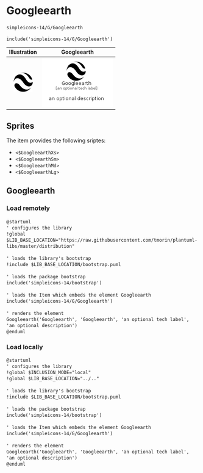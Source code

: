 # Googleearth


```text
simpleicons-14/G/Googleearth
```

```text
include('simpleicons-14/G/Googleearth')
```



| Illustration | Googleearth |
| :---: | :---: |
| ![illustration for Illustration](../../simpleicons-14/G/Googleearth.png) | ![illustration for Googleearth](../../simpleicons-14/G/Googleearth.Local.png) |



## Sprites
The item provides the following sriptes:

- `<$GoogleearthXs>`
- `<$GoogleearthSm>`
- `<$GoogleearthMd>`
- `<$GoogleearthLg>`





## Googleearth

### Load remotely
```plantuml
@startuml
' configures the library
!global $LIB_BASE_LOCATION="https://raw.githubusercontent.com/tmorin/plantuml-libs/master/distribution"

' loads the library's bootstrap
!include $LIB_BASE_LOCATION/bootstrap.puml

' loads the package bootstrap
include('simpleicons-14/bootstrap')

' loads the Item which embeds the element Googleearth
include('simpleicons-14/G/Googleearth')

' renders the element
Googleearth('Googleearth', 'Googleearth', 'an optional tech label', 'an optional description')
@enduml
```

### Load locally
```plantuml
@startuml
' configures the library
!global $INCLUSION_MODE="local"
!global $LIB_BASE_LOCATION="../.."

' loads the library's bootstrap
!include $LIB_BASE_LOCATION/bootstrap.puml

' loads the package bootstrap
include('simpleicons-14/bootstrap')

' loads the Item which embeds the element Googleearth
include('simpleicons-14/G/Googleearth')

' renders the element
Googleearth('Googleearth', 'Googleearth', 'an optional tech label', 'an optional description')
@enduml
```


